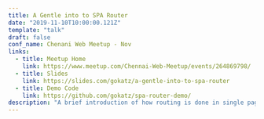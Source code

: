 ```yaml
---
title: A Gentle into to SPA Router
date: "2019-11-10T10:00:00.121Z"
template: "talk"
draft: false
conf_name: Chenani Web Meetup - Nov
links:
  - title: Meetup Home
    link: https://www.meetup.com/Chennai-Web-Meetup/events/264869798/
  - title: Slides
    link: https://slides.com/gokatz/a-gentle-into-to-spa-router
  - title: Demo Code
    link: https://github.com/gokatz/spa-router-demo/
description: "A brief introduction of how routing is done in single page applications (SPA) and how to build a minimal SPA router from scratch."
---
```

